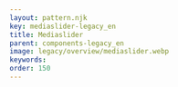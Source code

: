 ```yaml
---
layout: pattern.njk
key: mediaslider-legacy_en
title: Mediaslider
parent: components-legacy_en
image: legacy/overview/mediaslider.webp
keywords: 
order: 150
---
```


